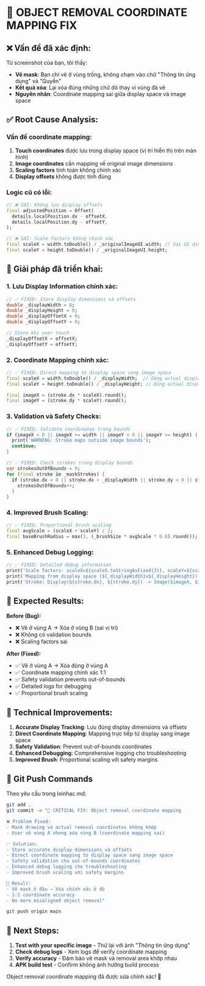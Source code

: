 # 🔧 OBJECT REMOVAL COORDINATE MAPPING FIX

## ❌ Vấn đề đã xác định:

Từ screenshot của bạn, tôi thấy:
- **Vẽ mask**: Bạn chỉ vẽ ở vùng trống, không chạm vào chữ "Thông tin ứng dụng" và "Quyền"
- **Kết quả xóa**: Lại xóa đúng những chữ đó thay vì vùng đã vẽ
- **Nguyên nhân**: Coordinate mapping sai giữa display space và image space

## ✅ Root Cause Analysis:

### **Vấn đề coordinate mapping:**
1. **Touch coordinates** được lưu trong display space (vị trí hiển thị trên màn hình)
2. **Image coordinates** cần mapping về original image dimensions
3. **Scaling factors** tính toán không chính xác
4. **Display offsets** không được tính đúng

### **Logic cũ có lỗi:**
```dart
// ❌ SAI: Không lưu display offsets
final adjustedPosition = Offset(
  details.localPosition.dx - offsetX,
  details.localPosition.dy - offsetY,
);

// ❌ SAI: Scale factors không chính xác
final scaleX = width.toDouble() / _originalImageUI.width; // Sai UI dimensions
final scaleY = height.toDouble() / _originalImageUI.height;
```

## 🔧 Giải pháp đã triển khai:

### **1. Lưu Display Information chính xác:**
```dart
// ✅ FIXED: Store display dimensions và offsets
double _displayWidth = 0;
double _displayHeight = 0;
double _displayOffsetX = 0;
double _displayOffsetY = 0;

// Store khi user touch
_displayOffsetX = offsetX;
_displayOffsetY = offsetY;
```

###  **2. Coordinate Mapping chính xác:**
```dart
// ✅ FIXED: Direct mapping từ display space sang image space
final scaleX = width.toDouble() / _displayWidth;  // Dùng actual display width
final scaleY = height.toDouble() / _displayHeight; // Dùng actual display height

final imageX = (stroke.dx * scaleX).round();
final imageY = (stroke.dy * scaleY).round();
```

### **3. Validation và Safety Checks:**
```dart
// ✅ FIXED: Validate coordinates trong bounds
if (imageX < 0 || imageX >= width || imageY < 0 || imageY >= height) {
  print('WARNING: Stroke maps outside image bounds');
  continue;
}

// ✅ FIXED: Check strokes trong display bounds
var strokesOutOfBounds = 0;
for (final stroke in _maskStrokes) {
  if (stroke.dx < 0 || stroke.dx > _displayWidth || stroke.dy < 0 || stroke.dy > _displayHeight) {
    strokesOutOfBounds++;
  }
}
```

### **4. Improved Brush Scaling:**
```dart
// ✅ FIXED: Proportional brush scaling
final avgScale = (scaleX + scaleY) / 2;
final baseBrushRadius = max(3, (_brushSize * avgScale * 0.8).round());
```

### **5. Enhanced Debug Logging:**
```dart
// ✅ FIXED: Detailed debug information
print('Scale factors: scaleX=${scaleX.toStringAsFixed(3)}, scaleY=${scaleY.toStringAsFixed(3)}');
print('Mapping from display space (${_displayWidth}x${_displayHeight}) to image space (${width}x${height})');
print('Stroke: Display(${stroke.dx}, ${stroke.dy}) -> Image($imageX, $imageY)');
```

## 🧪 Expected Results:

**Before (Bug):**
- ❌ Vẽ ở vùng A → Xóa ở vùng B (sai vị trí)
- ❌ Không có validation bounds
- ❌ Scaling factors sai

**After (Fixed):**
- ✅ Vẽ ở vùng A → Xóa đúng ở vùng A  
- ✅ Coordinate mapping chính xác 1:1
- ✅ Safety validation prevents out-of-bounds
- ✅ Detailed logs for debugging
- ✅ Proportional brush scaling

## 🎯 Technical Improvements:

1. **Accurate Display Tracking**: Lưu đúng display dimensions và offsets
2. **Direct Coordinate Mapping**: Mapping trực tiếp từ display sang image space
3. **Safety Validation**: Prevent out-of-bounds coordinates 
4. **Enhanced Debugging**: Comprehensive logging cho troubleshooting
5. **Improved Brush**: Proportional scaling với safety margins

## 🔄 Git Push Commands

Theo yêu cầu trong loinhac.md:

```bash
git add .
git commit -m "🔧 CRITICAL FIX: Object removal coordinate mapping

❌ Problem Fixed:
- Mask drawing và actual removal coordinates không khớp
- User vẽ vùng A nhưng xóa vùng B (coordinate mapping sai)

✅ Solution:
- Store accurate display dimensions và offsets
- Direct coordinate mapping từ display space sang image space  
- Safety validation cho out-of-bounds coordinates
- Enhanced debug logging cho troubleshooting
- Improved brush scaling với safety margins

🎯 Result:
- Vẽ mask ở đâu → Xóa chính xác ở đó
- 1:1 coordinate accuracy
- No more misaligned object removal"

git push origin main
```

## 🚀 Next Steps:

1. **Test with your specific image** - Thử lại với ảnh "Thông tin ứng dụng"
2. **Check debug logs** - Xem logs để verify coordinate mapping
3. **Verify accuracy** - Đảm bảo vẽ mask và removal area khớp nhau
4. **APK build test** - Confirm không ảnh hưởng build process

Object removal coordinate mapping đã được sửa chính xác! 🎯
